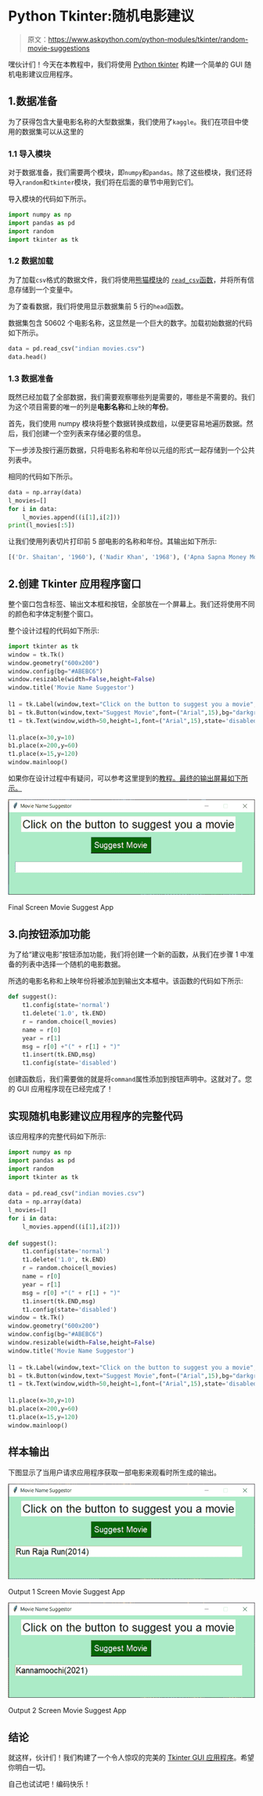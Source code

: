# Python Tkinter:随机电影建议

> 原文：<https://www.askpython.com/python-modules/tkinter/random-movie-suggestions>

嘿伙计们！今天在本教程中，我们将使用 [Python tkinter](https://www.askpython.com/python-modules/tkinter/tkinter-buttons) 构建一个简单的 GUI 随机电影建议应用程序。

## 1.数据准备

为了获得包含大量电影名称的大型数据集，我们使用了`kaggle`。我们在项目中使用的数据集可以从这里的

### 1.1 导入模块

对于数据准备，我们需要两个模块，即`numpy`和`pandas`。除了这些模块，我们还将导入`random`和`tkinter`模块，我们将在后面的章节中用到它们。

导入模块的代码如下所示。

```py
import numpy as np
import pandas as pd
import random
import tkinter as tk

```

### 1.2 数据加载

为了加载`csv`格式的数据文件，我们将使用[熊猫模块](https://www.askpython.com/python-modules/pandas/python-pandas-module-tutorial)的 [`read_csv`函数](https://www.askpython.com/python-modules/python-csv-module)，并将所有信息存储到一个变量中。

为了查看数据，我们将使用显示数据集前 5 行的`head`函数。

数据集包含 50602 个电影名称，这显然是一个巨大的数字。加载初始数据的代码如下所示。

```py
data = pd.read_csv("indian movies.csv")
data.head()

```

### 1.3 数据准备

既然已经加载了全部数据，我们需要观察哪些列是需要的，哪些是不需要的。我们为这个项目需要的唯一的列是**电影名称**和上映的**年份**。

首先，我们使用 numpy 模块将整个数据转换成数组，以便更容易地遍历数据。然后，我们创建一个空列表来存储必要的信息。

下一步涉及按行遍历数据，只将电影名称和年份以元组的形式一起存储到一个公共列表中。

相同的代码如下所示。

```py
data = np.array(data)
l_movies=[]
for i in data:
    l_movies.append((i[1],i[2]))
print(l_movies[:5])

```

让我们使用列表切片打印前 5 部电影的名称和年份。其输出如下所示:

```py
[('Dr. Shaitan', '1960'), ('Nadir Khan', '1968'), ('Apna Sapna Money Money', '2006'), ('Aag Aur Sholay', '1987'), ('Parivar', '1956')]

```

## 2.创建 Tkinter 应用程序窗口

整个窗口包含标签、输出文本框和按钮，全部放在一个屏幕上。我们还将使用不同的颜色和字体定制整个窗口。

整个设计过程的代码如下所示:

```py
import tkinter as tk
window = tk.Tk()
window.geometry("600x200")
window.config(bg="#ABEBC6")
window.resizable(width=False,height=False)
window.title('Movie Name Suggestor')

l1 = tk.Label(window,text="Click on the button to suggest you a movie",font=("Arial",20),fg="Black",bg="White")
b1 = tk.Button(window,text="Suggest Movie",font=("Arial",15),bg="darkgreen",fg="white")
t1 = tk.Text(window,width=50,height=1,font=("Arial",15),state='disabled')

l1.place(x=30,y=10)
b1.place(x=200,y=60)
t1.place(x=15,y=120)
window.mainloop()

```

如果你在设计过程中有疑问，可以参考这里提到的[教程。最终的输出屏幕如下所示。](https://www.askpython.com/python/tkinter-gui-widgets)

![Final Screen Movie Suggest App](img/d7877e55fc1beb5f4b78a61a3ec97fe8.png)

Final Screen Movie Suggest App

## 3.向按钮添加功能

为了给“建议电影”按钮添加功能，我们将创建一个新的函数，从我们在步骤 1 中准备的列表中选择一个随机的电影数据。

所选的电影名称和上映年份将被添加到输出文本框中。该函数的代码如下所示:

```py
def suggest():
    t1.config(state='normal')
    t1.delete('1.0', tk.END)
    r = random.choice(l_movies)
    name = r[0]
    year = r[1]
    msg = r[0] +"(" + r[1] + ")"
    t1.insert(tk.END,msg)
    t1.config(state='disabled')

```

创建函数后，我们需要做的就是将`command`属性添加到按钮声明中。这就对了。您的 GUI 应用程序现在已经完成了！

## 实现随机电影建议应用程序的完整代码

该应用程序的完整代码如下所示:

```py
import numpy as np
import pandas as pd
import random
import tkinter as tk

data = pd.read_csv("indian movies.csv")
data = np.array(data)
l_movies=[]
for i in data:
    l_movies.append((i[1],i[2]))

def suggest():
    t1.config(state='normal')
    t1.delete('1.0', tk.END)
    r = random.choice(l_movies)
    name = r[0]
    year = r[1]
    msg = r[0] +"(" + r[1] + ")"
    t1.insert(tk.END,msg)
    t1.config(state='disabled')
window = tk.Tk()
window.geometry("600x200")
window.config(bg="#ABEBC6")
window.resizable(width=False,height=False)
window.title('Movie Name Suggestor')

l1 = tk.Label(window,text="Click on the button to suggest you a movie",font=("Arial",20),fg="Black",bg="White")
b1 = tk.Button(window,text="Suggest Movie",font=("Arial",15),bg="darkgreen",fg="white",command=suggest)
t1 = tk.Text(window,width=50,height=1,font=("Arial",15),state='disabled')

l1.place(x=30,y=10)
b1.place(x=200,y=60)
t1.place(x=15,y=120)
window.mainloop()

```

## 样本输出

下图显示了当用户请求应用程序获取一部电影来观看时所生成的输出。

![Output 1 Screen Movie Suggest App](img/4a18b56b37e9d22cb62f73a36f4322d4.png)

Output 1 Screen Movie Suggest App

![Output 2 Screen Movie Suggest App](img/8cab0eedda61c7ecd07c0e4093c9306a.png)

Output 2 Screen Movie Suggest App

## 结论

就这样，伙计们！我们构建了一个令人惊叹的完美的 [Tkinter GUI 应用程序](https://www.askpython.com/python/examples/gui-calculator-using-tkinter)。希望你明白一切。

自己也试试吧！编码快乐！